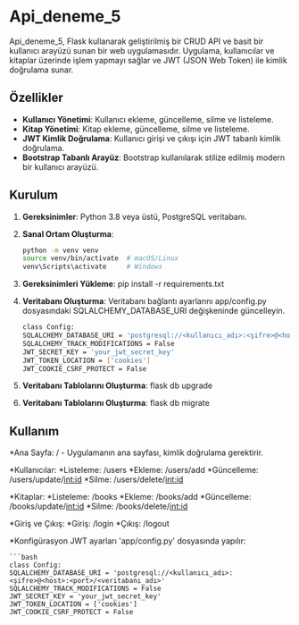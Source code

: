 # Api_deneme_5

Api_deneme_5, Flask kullanarak geliştirilmiş bir CRUD API ve basit bir kullanıcı arayüzü sunan bir web uygulamasıdır. Uygulama, kullanıcılar ve kitaplar üzerinde işlem yapmayı sağlar ve JWT (JSON Web Token) ile kimlik doğrulama sunar.

## Özellikler

- **Kullanıcı Yönetimi**: Kullanıcı ekleme, güncelleme, silme ve listeleme.
- **Kitap Yönetimi**: Kitap ekleme, güncelleme, silme ve listeleme.
- **JWT Kimlik Doğrulama**: Kullanıcı girişi ve çıkışı için JWT tabanlı kimlik doğrulama.
- **Bootstrap Tabanlı Arayüz**: Bootstrap kullanılarak stilize edilmiş modern bir kullanıcı arayüzü.

## Kurulum

1. **Gereksinimler**: Python 3.8 veya üstü, PostgreSQL veritabanı.

2. **Sanal Ortam Oluşturma**:
   ```bash
   python -m venv venv
   source venv/bin/activate  # macOS/Linux
   venv\Scripts\activate     # Windows
3. **Gereksinimleri Yükleme**:
    pip install -r requirements.txt
4. **Veritabanı Oluşturma**:
    Veritabanı bağlantı ayarlarını app/config.py dosyasındaki SQLALCHEMY_DATABASE_URI değişkeninde güncelleyin.

    ```bash
    class Config:
    SQLALCHEMY_DATABASE_URI = 'postgresql://<kullanıcı_adı>:<şifre>@<host>:<port>/<veritabanı_adı>'
    SQLALCHEMY_TRACK_MODIFICATIONS = False
    JWT_SECRET_KEY = 'your_jwt_secret_key'
    JWT_TOKEN_LOCATION = ['cookies']
    JWT_COOKIE_CSRF_PROTECT = False

5. **Veritabanı Tablolarını Oluşturma**:
    flask db upgrade

6. **Veritabanı Tablolarını Oluşturma**:
    flask db migrate

## Kullanım
*Ana Sayfa: / - Uygulamanın ana sayfası, kimlik doğrulama gerektirir.

*Kullanıcılar:
    *Listeleme: /users
    *Ekleme: /users/add
    *Güncelleme: /users/update/<int:id>
    *Silme: /users/delete/<int:id>

*Kitaplar:
    *Listeleme: /books
    *Ekleme: /books/add
    *Güncelleme: /books/update/<int:id>
    *Silme: /books/delete/<int:id>

*Giriş ve Çıkış:
    *Giriş: /login
    *Çıkış: /logout

*Konfigürasyon
JWT ayarları 'app/config.py' dosyasında yapılır:

    ```bash
    class Config:
    SQLALCHEMY_DATABASE_URI = 'postgresql://<kullanıcı_adı>:<şifre>@<host>:<port>/<veritabanı_adı>'
    SQLALCHEMY_TRACK_MODIFICATIONS = False
    JWT_SECRET_KEY = 'your_jwt_secret_key'
    JWT_TOKEN_LOCATION = ['cookies']
    JWT_COOKIE_CSRF_PROTECT = False
